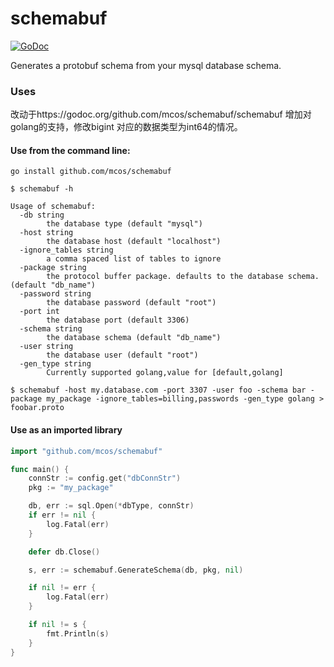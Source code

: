 # schemabuf

[![GoDoc](https://godoc.org/github.com/mcos/schemabuf/schemabuf?status.svg)](https://godoc.org/github.com/mcos/schemabuf/schemabuf)

Generates a protobuf schema from your mysql database schema.

### Uses
改动于https://godoc.org/github.com/mcos/schemabuf/schemabuf
增加对golang的支持，修改bigint 对应的数据类型为int64的情况。

#### Use from the command line:

`go install github.com/mcos/schemabuf`

```
$ schemabuf -h

Usage of schemabuf:
  -db string
        the database type (default "mysql")
  -host string
        the database host (default "localhost")
  -ignore_tables string
        a comma spaced list of tables to ignore
  -package string
        the protocol buffer package. defaults to the database schema. (default "db_name")
  -password string
        the database password (default "root")
  -port int
        the database port (default 3306)
  -schema string
        the database schema (default "db_name")
  -user string
        the database user (default "root")
  -gen_type string
  		Currently supported golang,value for [default,golang]
```

```
$ schemabuf -host my.database.com -port 3307 -user foo -schema bar -package my_package -ignore_tables=billing,passwords -gen_type golang > foobar.proto
```

#### Use as an imported library

```go
import "github.com/mcos/schemabuf"

func main() {
    connStr := config.get("dbConnStr")
    pkg := "my_package"

    db, err := sql.Open(*dbType, connStr)
    if err != nil {
        log.Fatal(err)
    }

    defer db.Close()

    s, err := schemabuf.GenerateSchema(db, pkg, nil)

	if nil != err {
		log.Fatal(err)
	}

	if nil != s {
		fmt.Println(s)
	}
}
```
